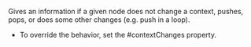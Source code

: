 Gives an information if a given node does not change a context, pushes, pops, or does some other changes (e.g. push in a loop).

- To override the behavior, set the #contextChanges  property.